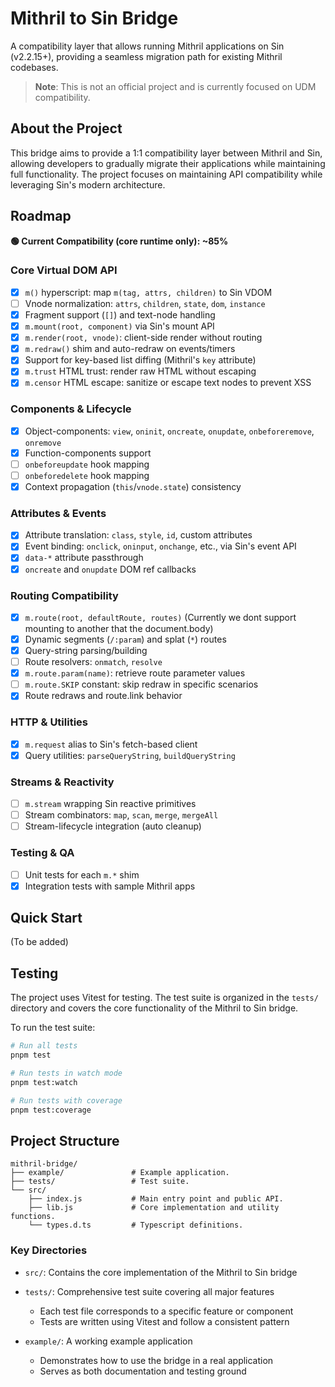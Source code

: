 # Mithril to Sin Bridge

A compatibility layer that allows running Mithril applications on Sin (v2.2.15+), providing a seamless migration path for existing Mithril codebases.

> **Note**: This is not an official project and is currently focused on UDM compatibility.

## About the Project

This bridge aims to provide a 1:1 compatibility layer between Mithril and Sin, allowing developers to gradually migrate their applications while maintaining full functionality. The project focuses on maintaining API compatibility while leveraging Sin's modern architecture.

## Roadmap

**🟢 Current Compatibility (core runtime only): ~85%**

### Core Virtual DOM API
* [X] `m()` hyperscript: map `m(tag, attrs, children)` to Sin VDOM
* [ ] Vnode normalization: `attrs`, `children`, `state`, `dom`, `instance`
* [X] Fragment support (`[]`) and text-node handling
* [X] `m.mount(root, component)` via Sin's mount API
* [X] `m.render(root, vnode)`: client-side render without routing
* [X] `m.redraw()` shim and auto-redraw on events/timers
* [X] Support for key-based list diffing (Mithril's `key` attribute)
* [X] `m.trust` HTML trust: render raw HTML without escaping
* [X] `m.censor` HTML escape: sanitize or escape text nodes to prevent XSS

### Components & Lifecycle
* [X] Object-components: `view`, `oninit`, `oncreate`, `onupdate`, `onbeforeremove`, `onremove`
* [X] Function-components support
* [ ] `onbeforeupdate` hook mapping
* [ ] `onbeforedelete` hook mapping
* [X] Context propagation (`this`/`vnode.state`) consistency

### Attributes & Events
* [X] Attribute translation: `class`, `style`, `id`, custom attributes
* [X] Event binding: `onclick`, `oninput`, `onchange`, etc., via Sin's event API
* [X] `data-*` attribute passthrough
* [X] `oncreate` and `onupdate` DOM ref callbacks

### Routing Compatibility
* [X] `m.route(root, defaultRoute, routes)` (Currently we dont support mounting to another that the document.body)
* [X] Dynamic segments (`/:param`) and splat (`*`) routes
* [X] Query-string parsing/building
* [ ] Route resolvers: `onmatch`, `resolve`
* [X] `m.route.param(name)`: retrieve route parameter values
* [ ] `m.route.SKIP` constant: skip redraw in specific scenarios
* [X] Route redraws and route.link behavior

### HTTP & Utilities
* [X] `m.request` alias to Sin's fetch-based client
* [X] Query utilities: `parseQueryString`, `buildQueryString`

### Streams & Reactivity
* [ ] `m.stream` wrapping Sin reactive primitives
* [ ] Stream combinators: `map`, `scan`, `merge`, `mergeAll`
* [ ] Stream-lifecycle integration (auto cleanup)

### Testing & QA
* [ ] Unit tests for each `m.*` shim
* [X] Integration tests with sample Mithril apps

## Quick Start

(To be added)

## Testing

The project uses Vitest for testing. The test suite is organized in the `tests/` directory and covers the core functionality of the Mithril to Sin bridge.

To run the test suite:

```bash
# Run all tests
pnpm test

# Run tests in watch mode
pnpm test:watch

# Run tests with coverage
pnpm test:coverage
```

## Project Structure

```
mithril-bridge/
├── example/               # Example application.
├── tests/                 # Test suite.
└── src/
    ├── index.js           # Main entry point and public API.
    ├── lib.js             # Core implementation and utility functions.
    └── types.d.ts         # Typescript definitions.
```

### Key Directories

- `src/`: Contains the core implementation of the Mithril to Sin bridge

- `tests/`: Comprehensive test suite covering all major features
  - Each test file corresponds to a specific feature or component
  - Tests are written using Vitest and follow a consistent pattern

- `example/`: A working example application
  - Demonstrates how to use the bridge in a real application
  - Serves as both documentation and testing ground

